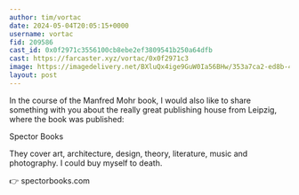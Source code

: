 ```yaml
---
author: tim/vortac
date: 2024-05-04T20:05:15+0000
username: vortac
fid: 209586
cast_id: 0x0f2971c3556100cb8ebe2ef3809541b250a64dfb
cast: https://farcaster.xyz/vortac/0x0f2971c3
image: https://imagedelivery.net/BXluQx4ige9GuW0Ia56BHw/353a7ca2-ed8b-4dc2-620f-7771b7977800/original
layout: post
---
```


In the course of the Manfred Mohr book, I would also like to share something with you about the really great publishing house from Leipzig, where the book was published:

Spector Books

They cover art, architecture, design, theory, literature, music and photography. I could buy myself to death.

👉 spectorbooks.com

<img src='https://imagedelivery.net/BXluQx4ige9GuW0Ia56BHw/353a7ca2-ed8b-4dc2-620f-7771b7977800/original' alt='' referrerpolicy='no-referrer'/>
